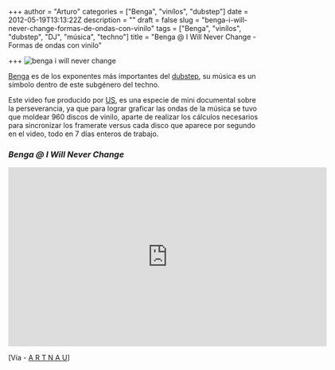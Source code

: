 +++
author = "Arturo"
categories = ["Benga", "vinílos", "dubstep"]
date = 2012-05-19T13:13:22Z
description = ""
draft = false
slug = "benga-i-will-never-change-formas-de-ondas-con-vinilo"
tags = ["Benga", "vinílos", "dubstep", "DJ", "música", "techno"]
title = "Benga @ I Will Never Change - Formas de ondas con vinilo"

+++
![benga i will never change](/content/images/2016/06/benga.jpg)

[Benga](https://www.myspace.com/bengabeats) es de los exponentes más importantes del [dubstep](https://es.wikipedia.org/wiki/Dubstep), su música es un símbolo dentro de este subgénero del techno.

Este video fue producido por [US](https://www.weareus.co.uk/), es una especie de mini documental sobre la perseverancia, ya que para lograr graficar las ondas de la música se tuvo que moldear 960 discos de vinilo, aparte de realizar los cálculos necesarios para sincronizar los framerate versus cada disco que aparece por segundo en el video, todo en 7 días enteros de trabajo.

### _**Benga @ I Will Never Change**_

<iframe src="https://player.vimeo.com/video/39760586?title=0&amp;byline=0&amp;portrait=0&amp;color=fd8a8a" frameborder="0" width="640" height="360"></iframe>

[Vía - [A R T N A U](https://www.artnau.com/2012/04/benga-i-will-never-change/)]
